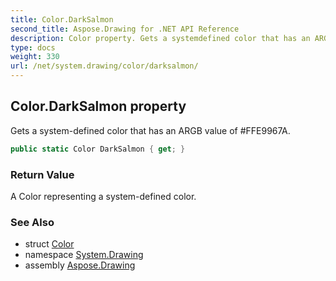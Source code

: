 ```yaml
---
title: Color.DarkSalmon
second_title: Aspose.Drawing for .NET API Reference
description: Color property. Gets a systemdefined color that has an ARGB value of FFE9967A
type: docs
weight: 330
url: /net/system.drawing/color/darksalmon/
---
```

## Color.DarkSalmon property

Gets a system-defined color that has an ARGB value of #FFE9967A.

```csharp
public static Color DarkSalmon { get; }
```

### Return Value

A Color representing a system-defined color.

### See Also

* struct [Color](../)
* namespace [System.Drawing](../../color/)
* assembly [Aspose.Drawing](../../../)


